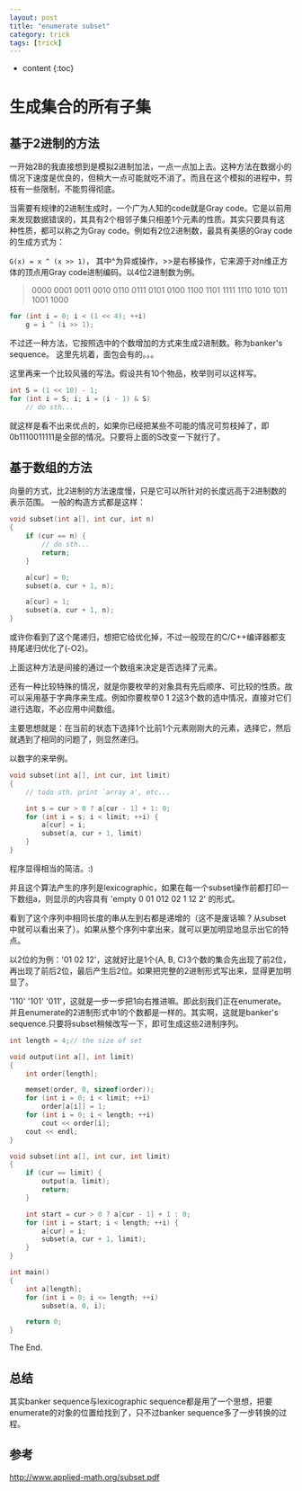 ```yaml
---
layout: post
title: "enumerate subset"
category: trick
tags: [trick]
---
```


* content
{:toc}

生成集合的所有子集
==================

## 基于2进制的方法
一开始2B的我直接想到是模拟2进制加法，一点一点加上去。这种方法在数据小的情况下速度是优良的，但稍大一点可能就吃不消了。而且在这个模拟的进程中，剪枝有一些限制，不能剪得彻底。

当需要有规律的2进制生成时，一个广为人知的code就是Gray code。它是以前用来发现数据错误的，其具有2个相邻子集只相差1个元素的性质。其实只要具有这种性质，都可以称之为Gray code。例如有2位2进制数，最具有美感的Gray code的生成方式为：

`G(x) = x ^ (x >> 1)`， 其中^为异或操作，>>是右移操作，它来源于对n维正方体的顶点用Gray code进制编码。以4位2进制数为例。

> 0000 0001 0011 0010 0110 0111 0101 0100 1100 1101 1111 1110 1010 1011 1001 1000

```cpp
for (int i = 0; i < (1 << 4); ++i)
    g = i ^ (i >> 1);
```

不过还一种方法，它按照选中的个数增加的方式来生成2进制数。称为banker's sequence。
这里先坑着，面包会有的。。。

这里再来一个比较风骚的写法。假设共有10个物品，枚举则可以这样写。

```cpp
int S = (1 << 10) - 1;
for (int i = S; i; i = (i - 1) & S)
    // do sth...
```

就这样是看不出来优点的，如果你已经把某些不可能的情况可剪枝掉了，即0b1110011111是全部的情况。只要将上面的S改变一下就行了。

## 基于数组的方法
向量的方式，比2进制的方法速度慢，只是它可以所针对的长度远高于2进制数的表示范围。
一般的构造方式都是这样：

```cpp
void subset(int a[], int cur, int n)
{
    if (cur == n) {
        // do sth...
        return;
    }

    a[cur] = 0;
    subset(a, cur + 1, n);

    a[cur] = 1;
    subset(a, cur + 1, n);
}
```

或许你看到了这个尾递归，想把它给优化掉，不过一般现在的C/C++编译器都支持尾递归优化了(-O2)。

上面这种方法是间接的通过一个数组来决定是否选择了元素。

还有一种比较特殊的情况，就是你要枚举的对象具有先后顺序、可比较的性质。故可以采用基于字典序来生成。例如你要枚举0 1 2这3个数的选中情况，直接对它们进行选取，不必应用中间数组。

主要思想就是：在当前的状态下选择1个比前1个元素刚刚大的元素，选择它，然后就遇到了相同的问题了，则显然递归。

以数字的来举例。

```cpp
void subset(int a[], int cur, int limit)
{
    // todo sth. print `array a', etc...

    int s = cur > 0 ? a[cur - 1] + 1: 0;
    for (int i = s; i < limit; ++i) {
        a[cur] = i;
        subset(a, cur + 1, limit)
    }
}
```

程序显得相当的简洁。:)

并且这个算法产生的序列是lexicographic，如果在每一个subset操作前都打印一下数组a，则显示的内容具有 'empty 0 01 012 02 1 12 2' 的形式。

看到了这个序列中相同长度的串从左到右都是递增的（这不是废话嘛？从subset中就可以看出来了）。如果从整个序列中拿出来，就可以更加明显地显示出它的特点。

以2位的为例：'01 02 12'，这就好比是1个{A, B, C}3个数的集合先出现了前2位，再出现了前后2位，最后产生后2位。如果把完整的2进制形式写出来，显得更加明显了。

'110' '101' '011'，这就是一步一步把1向右推进嘛。即此刻我们正在enumerate。并且enumerate的2进制形式中1的个数都是一样的。其实啊，这就是banker's sequence.只要将subset稍候改写一下，即可生成这些2进制序列。

```cpp
int length = 4;// the size of set

void output(int a[], int limit)
{
    int order[length];

    memset(order, 0, sizeof(order));
    for (int i = 0; i < limit; ++i)
        order[a[i]] = 1;
    for (int i = 0; i < length; ++i)
        cout << order[i];
    cout << endl;
}

void subset(int a[], int cur, int limit)
{
    if (cur == limit) {
        output(a, limit);
        return;
    }

    int start = cur > 0 ? a[cur - 1] + 1 : 0;
    for (int i = start; i < length; ++i) {
        a[cur] = i;
        subset(a, cur + 1, limit);
    }
}

int main()
{
    int a[length];
    for (int i = 0; i <= length; ++i)
        subset(a, 0, i);

    return 0;
}
```

The End.

## 总结
其实banker sequence与lexicographic sequence都是用了一个思想，把要enumerate的对象的位置给找到了，只不过banker sequence多了一步转换的过程。

## 参考
http://www.applied-math.org/subset.pdf
